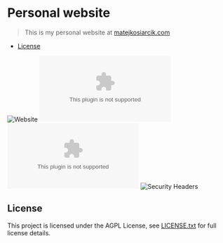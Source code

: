 # Personal website

> This is my personal website at [matejkosiarcik.com](https://matejkosiarcik.com)

<!-- toc -->

- [License](#license)

<!-- tocstop -->

![Website](https://img.shields.io/website?url=https%3A%2F%2Fmatejkosiarcik.com)
![Chromium HSTS preload](https://img.shields.io/hsts/preload/matejkosiarcik.com)
![Mozilla HTTP Observatory Grade](https://img.shields.io/mozilla-observatory/grade-score/matejkosiarcik.com?publish)
![Security Headers](https://img.shields.io/security-headers?url=https%3A%2F%2Fmatejkosiarcik.com)

## License

This project is licensed under the AGPL License, see [LICENSE.txt](LICENSE.txt) for full license details.
